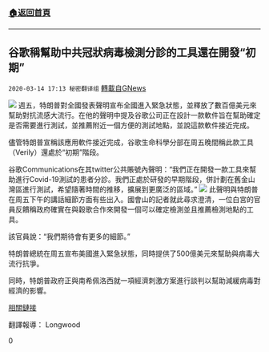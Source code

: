 ###  [:house:返回首頁](https://github.com/ourhimalayas/txt)
---

## 谷歌稱幫助中共冠狀病毒檢測分診的工具還在開發“初期”
`2020-03-14 17:13 秘密翻译组` [轉載自GNews](https://gnews.org/zh-hant/141252/)

![](https://s3-ap-northeast-1.amazonaws.com/news.guo.offload.media/wp-content/uploads/2020/03/14170834/google-coronavirus-website.jpg)
週五，特朗普對全國發表聲明宣布全國進入緊急狀態，並釋放了數百億美元來幫助對抗流感大流行。在他的聲明中提及谷歌公司正在設計一款軟件旨在幫助確定是否需要進行測試，並推薦附近一個方便的測試地點，並說這款軟件接近完成。

儘管特朗普宣稱該應用軟件接近完成，谷歌生命科學分部在周五晚間稱此款工具（Verily）還處於“初期”階段。

谷歌Communications在其twitter公共賬號內聲明：“我們正在開發一款工具來幫助進行Covid-19測試的患者分診。我們正處於研發的早期階段，併計劃在舊金山灣區進行測試，希望隨著時間的推移，擴展到更廣泛的區域。”
![](https://s3-ap-northeast-1.amazonaws.com/news.guo.offload.media/wp-content/uploads/2020/03/14171121/googletwitter.jpg)
此聲明與特朗普在周五下午的講話細節方面有些出入。國會山的記者就此尋求澄清，一位白宮的官員反饋稱政府確實在與穀歌合作來開發一個可以確定檢測並且推薦檢測地點的工具。

該官員說：“我們期待會有更多的細節。”

特朗普總統在周五宣布美國進入緊急狀態，同時提供了500億美元來幫助與病毒大流行抗爭。

同時，特朗普政府正與南希佩洛西就一項經濟刺激方案進行談判以幫助減緩病毒對經濟的影響。

[相關鏈接](https://thehill.com/policy/technology/487545-google-says-coronavirus-tool-in-early-stages-of-development-after-trump)

翻譯報導： Longwood

0
